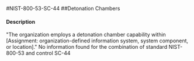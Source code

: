#NIST-800-53-SC-44
##Detonation Chambers
#### Description
"The organization employs a detonation chamber capability within [Assignment: organization-defined information system, system component, or location]."
No information found for the combination of standard NIST-800-53 and control SC-44
